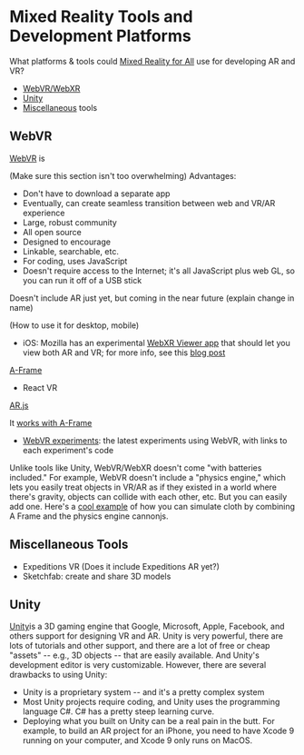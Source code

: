 # Mixed Reality Tools and Development Platforms

 What platforms &  tools could  [Mixed Reality for All](https://makersall.org/making-ar-more-accessible/)   use for developing AR and VR?

- [WebVR/WebXR](https://github.com/aschneiderman/mixed-reality-tools/#webvr)
- [Unity](https://github.com/aschneiderman/mixed-reality-tools/#unity)
- [Miscellaneous](https://github.com/aschneiderman/mixed-reality-tools/#miscellaneous-tools) tools


## WebVR

[WebVR](https://webvr.info/) is

(Make sure this section isn't  too overwhelming)
Advantages:

- Don't have to download a separate app
- Eventually, can create seamless transition between web and VR/AR experience
- Large, robust community
- All open source
- Designed to encourage
- Linkable, searchable, etc.
- For coding, uses JavaScript
- Doesn't require access to the Internet; it's all JavaScript plus web GL, so you can run it off of a USB stick

Doesn't include AR just yet, but coming in the near future
(explain change in name)

(How to use it for desktop, mobile)

 - iOS:  Mozilla has an experimental [WebXR Viewer app](https://itunes.apple.com/us/app/webxr-viewer/id1295998056?ls=1&mt=8) that should let you view both AR and VR; for more info, see this [blog post](https://blog.mozvr.com/experimenting-with-ar-and-the-web-on-ios/)
 

[A-Frame](https://aframe.io/)


- React VR

[AR.js](https://github.com/jeromeetienne/ar.js)

It [works with A-Frame](https://aframe.io/blog/arjs/)

- [WebVR experiments](https://experiments.withgoogle.com/webvr): the latest experiments using WebVR, with links to each experiment's code

Unlike tools like Unity, WebVR/WebXR doesn't come "with batteries included." For example, WebVR doesn't include a "physics engine," which lets you easily treat objects in VR/AR as if they existed in a world where there's gravity, objects can collide with each other, etc.  But you can easily add one.  Here's a [cool example](https://mobile.twitter.com/Datatitian/status/932021670340124672)    of how you can simulate cloth by combining  A Frame and the physics engine cannonjs.


## Miscellaneous Tools

- Expeditions VR (Does it include Expeditions AR yet?)
- Sketchfab: create and share 3D models


## Unity

[Unity](https://unity3d.com/)is a 3D gaming engine that Google, Microsoft, Apple, Facebook, and others support for designing VR and AR. Unity is very powerful, there are lots of tutorials and other support, and there are a lot of free or cheap "assets" -- e.g., 3D objects -- that are easily available. And Unity's development editor is very customizable. However, there are several drawbacks to using Unity:

- Unity is a proprietary system -- and it's a pretty complex system
-  Most Unity projects require coding, and Unity uses the programming language C#. C# has a pretty steep learning curve.
- Deploying what you built on Unity can be a real pain in the butt. For example, to build an AR project for an iPhone, you need to have Xcode 9 running on your computer, and Xcode 9 only runs on MacOS.
